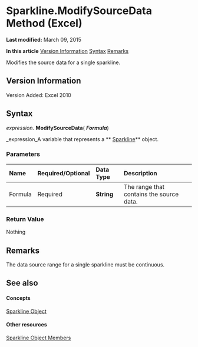 
# Sparkline.ModifySourceData Method (Excel)

 **Last modified:** March 09, 2015

 **In this article**
 [Version Information](#sectionSection0)
 [Syntax](#sectionSection1)
 [Remarks](#sectionSection2)


Modifies the source data for a single sparkline.


## Version Information
<a name="sectionSection0"> </a>

Version Added: Excel 2010 


## Syntax
<a name="sectionSection1"> </a>

 _expression_. **ModifySourceData**( **_Formula_**)

 _expression_A variable that represents a  ** [Sparkline](46951c4f-0eaa-9ce6-9703-eb3c632ea9b1.md)** object.


### Parameters



|**Name**|**Required/Optional**|**Data Type**|**Description**|
|:-----|:-----|:-----|:-----|
|Formula|Required| **String**| The range that contains the source data.|

### Return Value

Nothing


## Remarks
<a name="sectionSection2"> </a>

The data source range for a single sparkline must be continuous.


## See also
<a name="sectionSection2"> </a>


#### Concepts


 [Sparkline Object](46951c4f-0eaa-9ce6-9703-eb3c632ea9b1.md)
#### Other resources


 [Sparkline Object Members](b5a704ce-27ff-e928-e2e3-dbe50788374d.md)
